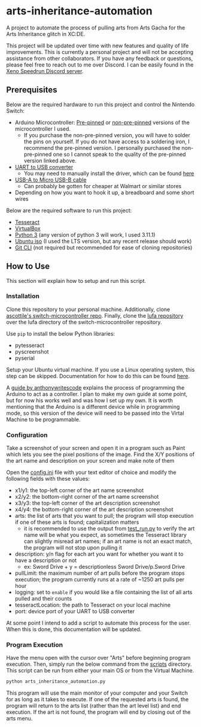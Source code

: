 # arts-inheritance-automation
 A project to automate the process of pulling arts from Arts Gacha for the Arts Inheritance glitch in XC:DE.
 
 This project will be updated over time with new features and quality of life improvements. This is currently a personal project and will not be accepting assistance from other collaborators. If you have any feedback or questions, please feel free to reach out to me over Discord. I can be easily found in the [Xeno Speedrun Discord server](https://discord.gg/RTVDKhp).

## Prerequisites
 Below are the required hardware to run this project and control the Nintendo Switch:
  - Arduino Microcontroller: [Pre-pinned](https://www.cytron.io/p-arduino-pro-micro-compatible-pre-soldered-headers) or [non-pre-pinned](https://amzn.to/3rpb36r) versions of the microcontroller I used. 
    - If you purchase the non-pre-pinned version, you will have to solder the pins on yourself. If you do not have access to a soldering iron, I recommend the pre-pinned version. I personally purchased the non-pre-pinned one so I cannot speak to the quality of the pre-pinned version linked above.
  - [UART to USB converter](https://www.amazon.com/IZOKEE-CP2102-Converter-Adapter-Downloader/dp/B07D6LLX19/ref=sr_1_4?keywords=usb+to+uart&qid=1674486848&sr=8-4)
    - You may need to manually install the driver, which can be found [here](https://www.usb-drivers.org/cp2102-usb-to-uart-bridge-driver.html)
  - [USB-A to Micro USB-B cable](https://www.amazon.com/AmazonBasics-Male-Micro-Cable-Black/dp/B07232M876?th=1)
    - Can probably be gotten for cheaper at Walmart or similar stores
  - Depending on how you want to hook it up, a breadboard and some short wires
 
 Below are the required software to run this project:
  - [Tesseract](https://tesseract-ocr.github.io/tessdoc/Installation.html)
  - [VirtualBox](https://www.virtualbox.org/wiki/Downloads)
  - [Python 3](https://www.python.org/downloads/) (any version of python 3 will work, I used 3.11.1)
  - [Ubuntu iso](https://ubuntu.com/#download) (I used the LTS version, but any recent release should work)
  - [Git CLI](https://git-scm.com/downloads) (not required but recommended for ease of cloning repositories)

## How to Use
 This section will explain how to setup and run this script.

### Installation
 Clone this repository to your personal machine. Additionally, clone [ascottile's switch-microcontroller repo](https://github.com/asottile/switch-microcontroller). Finally, clone the [lufa repository](https://github.com/abcminiuser/lufa/tree/597fbf47cd2551423a231ac747e2f1405cf9306a) over the lufa directory of the switch-microcontroller repository.
 
 Use `pip` to install the below Python libraries:
  - pytesseract
  - pyscreenshot
  - pyserial
 
 Setup your Ubuntu virtual machine. If you use a Linux operating system, this step can be skipped. Documentation for how to do this can be found [here](docs/virtualbox.md).
 
 A [guide by anthonywritescode](https://youtu.be/chvgQUX7QaI) explains the process of programming the Arduino to act as a controller. I plan to make my own guide at some point, but for now his works well and was how I set up my own. It is worth mentioning that the Arduino is a different device while in programming mode, so this version of the device will need to be passed into the Virtal Machine to be programmable.

### Configuration
 Take a screenshot of your screen and open it in a program such as Paint which lets you see the pixel positions of the image. Find the X/Y positions of the art name and description on your screen and make note of them
 
 Open the [config.ini](scripts/config.ini) file with your text editor of choice and modify the following fields with these values:
  - x1/y1: the top-left corner of the art name screenshot
  - x2/y2: the bottom-right corner of the art name screenshot
  - x3/y3: the top-left corner of the art description screenshot
  - x4/y4: the bottom-right corner of the art description screenshot
  - arts: the list of arts that you want to pull; the program will stop execution if one of these arts is found; capitalization matters
    - it is recommended to use the output from [test_run.py](scripts/test_run.py) to verify the art name will be what you expect, as sometimes the Tesseract library can slightly misread art names; if an art name is not an exact match, the program will not stop upon pulling it
  - description: y/n flag for each art you want for whether you want it to have a description or not
    - ex: Sword Drive + y = descriptionless Sword Drive/p.Sword Drive
  - pullLimit: the maximum number of art pulls before the program stops execution; the program currently runs at a rate of ~1250 art pulls per hour
  - logging: set to `enable` if you would like a file containing the list of all arts pulled and their counts
  - tesseractLocation: the path to Tesseract on your local machine
  - port: device port of your UART to USB converter

At some point I intend to add a script to automate this process for the user. When this is done, this documentation will be updated.

### Program Execution
  Have the menu open with the cursor over "Arts" before beginning program execution. Then, simply run the below command from the [scripts](scripts) directory. This script can be run from either your main OS or from the Virtual Machine.
  
  ```bash
python arts_inheritance_automation.py
```

  This program will use the main monitor of your computer and your Switch for as long as it takes to execute. If one of the requested arts is found, the program will return to the arts list (rather than the art level list) and end execution. If the art is not found, the program will end by closing out of the arts menu.

